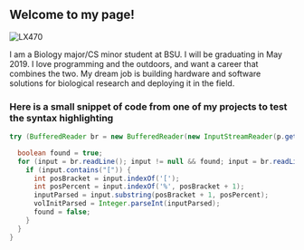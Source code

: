 ## Welcome to my page!

![LX470](https://puu.sh/CKqm4/b86af29c8b.jpg)

I am a Biology major/CS minor student at BSU. I will be graduating in May 2019. I love programming and the outdoors, and want a career that combines the two. My dream job is building hardware and software solutions for biological research and deploying it in the field.

### Here is a small snippet of code from one of my projects to test the syntax highlighting
```Java
try (BufferedReader br = new BufferedReader(new InputStreamReader(p.getInputStream()))) {

  boolean found = true;
  for (input = br.readLine(); input != null && found; input = br.readLine()) {
    if (input.contains("[")) {
      int posBracket = input.indexOf('[');
      int posPercent = input.indexOf('%', posBracket + 1);
      inputParsed = input.substring(posBracket + 1, posPercent);
      volInitParsed = Integer.parseInt(inputParsed);
      found = false;
    }
  }
}
```
